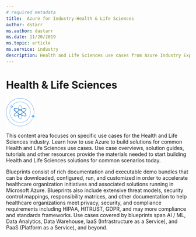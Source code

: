 ```yaml
---
# required metadata
title:  Azure for Industry-Health & Life Sciences
author: dstarr
ms.author: dastarr
ms.date: 11/20/2019
ms.topic: article
ms.service: industry
description: Health and Life Sciences use cases from Azure Industry Experiences
---
```

# Health & Life Sciences

![Health & Life Sciences](./assets/index-assets/healthcare.png)

This content area focuses on specific use cases for the Health and Life Sciences industry. Learn how to use Azure to build solutions for common Health and Life Sciences use cases. Use case overviews, solution guides, tutorials and other resources provide the materials needed to start building Health and Life Sciences solutions for common scenarios today.

Blueprints consist of rich documentation and executable demo bundles  that can be downloaded, configured, run, and customized in order to accelerate healthcare organization initiatives and associated solutions running in Microsoft Azure. Blueprints also include extensive threat models, security control mappings, responsibility matrices, and other documentation to help healthcare organizations meet privacy, security, and compliance requirements including HIPAA, HITRUST, GDPR, and may more compliance and standards frameworks. Use cases covered by blueprints span AI / ML, Data Analytics, Data Warehouse, IaaS (Infrastructure as a Service), and PaaS (Platform as a Service), and beyond.